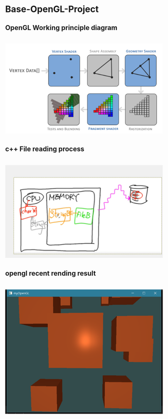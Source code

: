 # Base-OpenGL-Project
## OpenGL Working principle diagram
# ![Working principle diagram](./image/OpenGL.png)

## c++ File reading process 
# ![c++ File reading process](./image/openfile.png)

## opengl recent rending result
# ![opengl recent rending result](./image/light.png)
